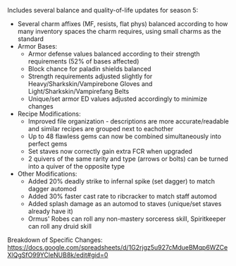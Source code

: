 Includes several balance and quality-of-life updates for season 5:
  * Several charm affixes (MF, resists, flat phys) balanced according to how many inventory spaces the charm requires, using small charms as the standard
  * Armor Bases:
    * Armor defense values balanced according to their strength requirements (52% of bases affected)
    * Block chance for paladin shields balanced
    * Strength requirements adjusted slightly for Heavy/Sharkskin/Vampirebone Gloves and Light/Sharkskin/Vampirefang Belts
    * Unique/set armor ED values adjusted accordingly to minimize changes
  * Recipe Modifications:
    * Improved file organization - descriptions are more accurate/readable and similar recipes are grouped next to eachother
    * Up to 48 flawless gems can now be combined simultaneously into perfect gems
    * Set staves now correctly gain extra FCR when upgraded
    * 2 quivers of the same rarity and type (arrows or bolts) can be turned into a quiver of the opposite type
  * Other Modifications:
    * Added 20% deadly strike to infernal spike (set dagger) to match dagger automod
    * Added 30% faster cast rate to ribcracker to match staff automod
    * Added splash damage as an automod to staves (unique/set staves already have it)
    * Ormus' Robes can roll any non-mastery sorceress skill, Spiritkeeper can roll any druid skill

Breakdown of Specific Changes: https://docs.google.com/spreadsheets/d/1G2rjgz5u927cMdueBMqp6WZCeXlQgSfO99YCleNUB8k/edit#gid=0
